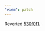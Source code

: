 ```yaml
---
"viem": patch
---
```


Reverted [530f0f1](https://github.com/wevm/viem/commit/530f0f1693983c7de1676873f9f234033e5267e1).
